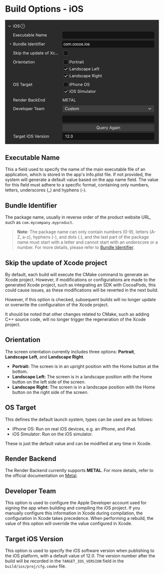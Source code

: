 # Build Options - iOS

![ios-build-options](./images/ios-build-options.png)

## Executable Name

This a field used to specify the name of the main executable file of an application, which is stored in the app's Info.plist file. If not provided, the system will generate a default value based on the app name field. The value for this field must adhere to a specific format, containing only numbers, letters, underscores (_) and hyphens (-).

## Bundle Identifier

The package name, usually in reverse order of the product website URL, such as `com.mycompany.myproduct`.

> **Note**: The package name can only contain numbers (0-9), letters (A-Z, a-z), hyphens (-), and dots (.), and the last part of the package name must start with a letter and cannot start with an underscore or a number. For more details, please refer to [Bundle Identifier](https://developer.apple.com/documentation/bundleresources/information_property_list/cfbundleidentifier).

## Skip the update of Xcode project

By default, each build will execute the CMake command to generate an Xcode project. However, if modifications or configurations are made to the generated Xcode project, such as integrating an SDK with CocoaPods, this could cause issues, as these modifications will be reverted in the next build.

However, if this option is checked, subsequent builds will no longer update or overwrite the configuration of the Xcode project.

It should be noted that other changes related to CMake, such as adding C++ source code, will no longer trigger the regeneration of the Xcode project. 

## Orientation

The screen orientation currently includes three options: **Portrait**, **Landscape Left**, and **Landscape Right**.

- **Portrait:** The screen is in an upright position with the Home button at the bottom.
- **Landscape Left:** The screen is in a landscape position with the Home button on the left side of the screen.
- **Landscape Right:** The screen is in a landscape position with the Home button on the right side of the screen.

## OS Target

This defines the default launch system, types can be used are as follows:

- iPhone OS: Run on real iOS devices, e.g. an iPhone, and iPad.
- iOS Simulator: Run on the iOS simulator.

These is just the default value and can be modified at any time in Xcode.

## Render Backend

The Render Backend currently supports **METAL**. For more details, refer to the official documentation on [Metal](https://developer.apple.com/cn/metal/).

## Developer Team

This option is used to configure the Apple Developer account used for signing the app when building and compiling the iOS project. If you manually configure this information in Xcode during compilation, the configuration in Xcode takes precedence. When performing a rebuild, the value of this option will override the value configured in Xcode.

## Target iOS Version

This option is used to specify the iOS software version when publishing to the iOS platform, with a default value of 12.0. The version number after the build will be recorded in the `TARGET_IOS_VERSION` field in the `build/ios/proj/cfg.cmake` file.

